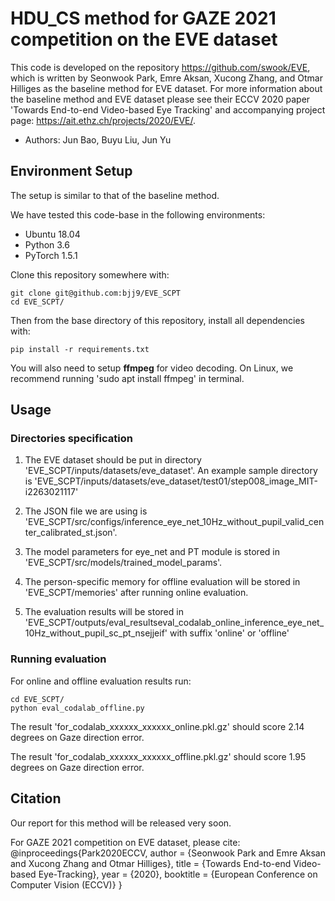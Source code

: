 # HDU_CS method for GAZE 2021 competition on the EVE dataset

This code is developed on the repository https://github.com/swook/EVE, which is written by Seonwook Park, Emre Aksan, Xucong Zhang, and Otmar Hilliges as the baseline method for EVE dataset.
For more information about the baseline method and EVE dataset please see their ECCV 2020 paper 'Towards End-to-end Video-based Eye Tracking' and accompanying project page: https://ait.ethz.ch/projects/2020/EVE/.

* Authors: Jun Bao, Buyu Liu, Jun Yu

## Environment Setup
The setup is similar to that of the baseline method.

We have tested this code-base in the following environments:
* Ubuntu 18.04
* Python 3.6 
* PyTorch 1.5.1

Clone this repository somewhere with:

    git clone git@github.com:bjj9/EVE_SCPT
    cd EVE_SCPT/

Then from the base directory of this repository, install all dependencies with:

    pip install -r requirements.txt

You will also need to setup **ffmpeg** for video decoding. On Linux, we recommend running 'sudo apt install ffmpeg' in terminal.


## Usage

### Directories specification

1. The EVE dataset should be put in directory 'EVE_SCPT/inputs/datasets/eve_dataset'. An example sample directory is 'EVE_SCPT/inputs/datasets/eve_dataset/test01/step008_image_MIT-i2263021117'

2. The JSON file we are using is 'EVE_SCPT/src/configs/inference_eye_net_10Hz_without_pupil_valid_center_calibrated_st.json'.

3. The model parameters for eye_net and PT module is stored in 'EVE_SCPT/src/models/trained_model_params'.

4. The person-specific memory for offline evaluation will be stored in 'EVE_SCPT/memories' after running online evaluation.

5. The evaluation results will be stored in 'EVE_SCPT/outputs/eval_resultseval_codalab_online_inference_eye_net_10Hz_without_pupil_sc_pt_nsejjeif' with suffix 'online' or 'offline'


### Running evaluation
For online and offline evaluation results run:

    cd EVE_SCPT/
    python eval_codalab_offline.py

The result 'for_codalab_xxxxxx_xxxxxx_online.pkl.gz' should score 2.14 degrees on Gaze direction error.

The result 'for_codalab_xxxxxx_xxxxxx_offline.pkl.gz' should score 1.95 degrees on Gaze direction error.


## Citation
Our report for this method will be released very soon.

For GAZE 2021 competition on EVE dataset, please cite:
    @inproceedings{Park2020ECCV,
      author    = {Seonwook Park and Emre Aksan and Xucong Zhang and Otmar Hilliges},
      title     = {Towards End-to-end Video-based Eye-Tracking},
      year      = {2020},
      booktitle = {European Conference on Computer Vision (ECCV)}
    }

